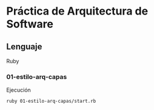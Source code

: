 # Práctica de Arquitectura de Software
## Lenguaje
Ruby

### 01-estilo-arq-capas
Ejecución
```bash
ruby 01-estilo-arq-capas/start.rb
```
